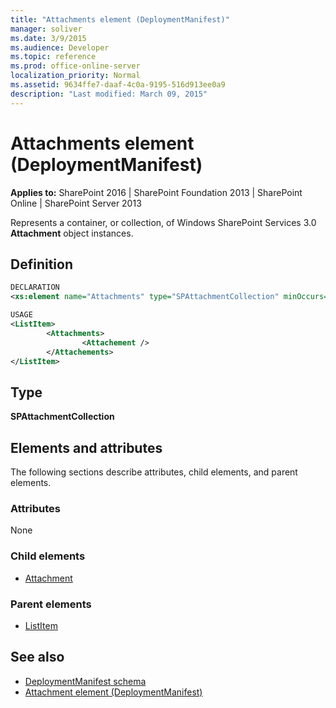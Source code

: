```yaml
---
title: "Attachments element (DeploymentManifest)"
manager: soliver
ms.date: 3/9/2015
ms.audience: Developer
ms.topic: reference
ms.prod: office-online-server
localization_priority: Normal
ms.assetid: 9634ffe7-daaf-4c0a-9195-516d913ee0a9
description: "Last modified: March 09, 2015"
---
```


# Attachments element (DeploymentManifest)

**Applies to:** SharePoint 2016 | SharePoint Foundation 2013 | SharePoint Online | SharePoint Server 2013 
  
Represents a container, or collection, of Windows SharePoint Services 3.0 **Attachment** object instances. 

## Definition

```XML
DECLARATION
<xs:element name="Attachments" type="SPAttachmentCollection" minOccurs="0" maxOccurs="1" />

USAGE
<ListItem>
        <Attachments>
                <Attachement />
        </Attachements>
</ListItem>

```

## Type

**SPAttachmentCollection**
  
## Elements and attributes

The following sections describe attributes, child elements, and parent elements.

### Attributes

None
   
### Child elements

- [Attachment](attachment-element-deploymentmanifest.md)
   
### Parent elements

- [ListItem](listitem-element-deploymentmanifestspgenericobject.md)
   
## See also

- [DeploymentManifest schema](deploymentmanifest-schema.md)
- [Attachment element (DeploymentManifest)](attachment-element-deploymentmanifest.md)

